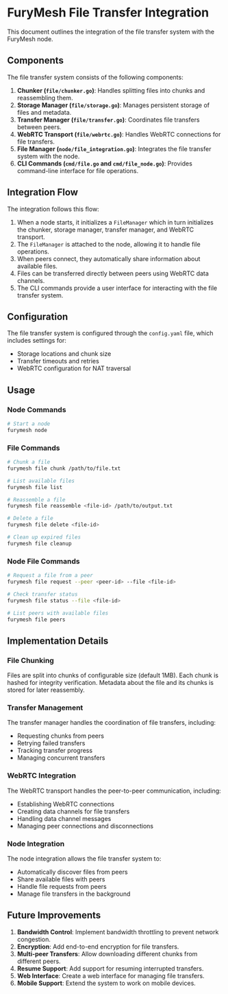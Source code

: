 # FuryMesh File Transfer Integration

This document outlines the integration of the file transfer system with the FuryMesh node.

## Components

The file transfer system consists of the following components:

1. **Chunker (`file/chunker.go`)**: Handles splitting files into chunks and reassembling them.
2. **Storage Manager (`file/storage.go`)**: Manages persistent storage of files and metadata.
3. **Transfer Manager (`file/transfer.go`)**: Coordinates file transfers between peers.
4. **WebRTC Transport (`file/webrtc.go`)**: Handles WebRTC connections for file transfers.
5. **File Manager (`node/file_integration.go`)**: Integrates the file transfer system with the node.
6. **CLI Commands (`cmd/file.go` and `cmd/file_node.go`)**: Provides command-line interface for file operations.

## Integration Flow

The integration follows this flow:

1. When a node starts, it initializes a `FileManager` which in turn initializes the chunker, storage manager, transfer manager, and WebRTC transport.
2. The `FileManager` is attached to the node, allowing it to handle file operations.
3. When peers connect, they automatically share information about available files.
4. Files can be transferred directly between peers using WebRTC data channels.
5. The CLI commands provide a user interface for interacting with the file transfer system.

## Configuration

The file transfer system is configured through the `config.yaml` file, which includes settings for:

- Storage locations and chunk size
- Transfer timeouts and retries
- WebRTC configuration for NAT traversal

## Usage

### Node Commands

```bash
# Start a node
furymesh node
```

### File Commands

```bash
# Chunk a file
furymesh file chunk /path/to/file.txt

# List available files
furymesh file list

# Reassemble a file
furymesh file reassemble <file-id> /path/to/output.txt

# Delete a file
furymesh file delete <file-id>

# Clean up expired files
furymesh file cleanup
```

### Node File Commands

```bash
# Request a file from a peer
furymesh file request --peer <peer-id> --file <file-id>

# Check transfer status
furymesh file status --file <file-id>

# List peers with available files
furymesh file peers
```

## Implementation Details

### File Chunking

Files are split into chunks of configurable size (default 1MB). Each chunk is hashed for integrity verification. Metadata about the file and its chunks is stored for later reassembly.

### Transfer Management

The transfer manager handles the coordination of file transfers, including:

- Requesting chunks from peers
- Retrying failed transfers
- Tracking transfer progress
- Managing concurrent transfers

### WebRTC Integration

The WebRTC transport handles the peer-to-peer communication, including:

- Establishing WebRTC connections
- Creating data channels for file transfers
- Handling data channel messages
- Managing peer connections and disconnections

### Node Integration

The node integration allows the file transfer system to:

- Automatically discover files from peers
- Share available files with peers
- Handle file requests from peers
- Manage file transfers in the background

## Future Improvements

1. **Bandwidth Control**: Implement bandwidth throttling to prevent network congestion.
2. **Encryption**: Add end-to-end encryption for file transfers.
3. **Multi-peer Transfers**: Allow downloading different chunks from different peers.
4. **Resume Support**: Add support for resuming interrupted transfers.
5. **Web Interface**: Create a web interface for managing file transfers.
6. **Mobile Support**: Extend the system to work on mobile devices.

